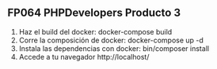 ## FP064 PHPDevelopers Producto 3

1. Haz el build del docker: docker-compose build
2. Corre la composición de docker: docker-compose up -d
3. Instala las dependencias con docker: bin/composer install
4. Accede a tu navegador http://localhost/
